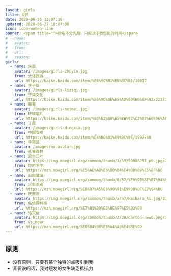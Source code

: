 ```yaml
---
layout: girls
title: 女孩
date: 2020-06-26 12:07:19
updated: 2020-06-27 18:07:00
icon: icon-women-line
banner: <span title="">排名不分先后，只取决于我想到的时间</span>
# - name:
#   avatar:
#   from:
#   url:
#   reason:
girls:
  - name: 朱茵
    avatar: /images/girls-zhuyin.jpg
    from: 大话西游
    url: https://baike.baidu.com/item/%E6%9C%B1%E8%8C%B5/10617
  - name: 李子柒
    avatar: /images/girls-liziqi.jpg
    from: 子柒文化
    url: https://baike.baidu.com/item/%E6%9D%8E%E5%AD%90%E6%9F%92/22373329
  - name: 霉霉
    avatar: /images/girls-meimei.jpg
    from: 环球唱片
    url: https://baike.baidu.com/item/%E6%B3%B0%E5%8B%92%C2%B7%E6%96%AF%E5%A8%81%E5%A4%AB%E7%89%B9/8472307
  - name: 丁霞
    avatar: /images/girls-dingxia.jpg
    from: 中国女排
    url: https://baike.baidu.com/item/%E4%B8%81%E9%9C%9E/1997748
  - name: 李珊蓝
    avatar: /images/no-avatar.jpg
    from: 孔雀森林
  - name: 宫水三叶
    avatar: https://img.moegirl.org/common/thumb/3/39/59088251_p0.jpg/280px-59088251_p0.jpg
    from: 你的名字
    url: https://mzh.moegirl.org/%E5%AE%AB%E6%B0%B4%E4%B8%89%E5%8F%B6
  - name: 日向雏田
    avatar: https://img.moegirl.org/common/thumb/8/87/%E9%9B%8F%E7%94%B0_.jpg/280px-%E9%9B%8F%E7%94%B0_.jpg
    from: 火影忍者
    url: https://mzh.moegirl.org/%E6%97%A5%E5%90%91%E9%9B%8F%E7%94%B0
  - name: 灰原哀
    avatar: https://img.moegirl.org/common/thumb/a/a7/Haibara_Ai.jpg/223px-Haibara_Ai.jpg
    from: 名侦探柯南
    url: https://mzh.moegirl.org/%E7%81%B0%E5%8E%9F%E5%93%80
  - name: 洛天依
    avatar: https://img.moegirl.org/common/thumb/3/38/Carton-new0.png/280px-Carton-new0.png
    from: Vsinger
    url: https://mzh.moegirl.org/%E6%B4%9B%E5%A4%A9%E4%BE%9D
---
```


## 原则

- 没有原则，只要有某个独特的点吸引到我
- 非要说的话，我对短发的女生缺乏抵抗力
